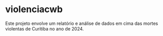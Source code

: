 # violenciacwb
Este projeto envolve um relatório e análise de dados em cima das mortes violentas de Curitiba no ano de 2024.
